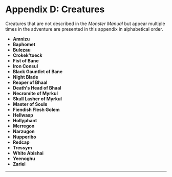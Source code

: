 # Appendix D: Creatures

Creatures that are not described in the *Monster Manual* but appear multiple times in the adventure are presented in this appendix in alphabetical order.

- **Amnizu**
- **Baphomet**
- **Bulezau**
- **Crokek'toeck**
- **Fist of Bane**
- **Iron Consul**
- **Black Gauntlet of Bane**
- **Night Blade**
- **Reaper of Bhaal**
- **Death's Head of Bhaal**
- **Necromite of Myrkul**
- **Skull Lasher of Myrkul**
- **Master of Souls**
- **Fiendish Flesh Golem**
- **Hellwasp**
- **Hollyphant**
- **Merregon**
- **Narzugon**
- **Nupperibo**
- **Redcap**
- **Tressym**
- **White Abishai**
- **Yeenoghu**
- **Zariel**


------
